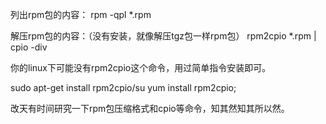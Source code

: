 列出rpm包的内容：
rpm -qpl *.rpm

解压rpm包的内容：（没有安装，就像解压tgz包一样rpm包）
rpm2cpio *.rpm | cpio -div

你的linux下可能没有rpm2cpio这个命令，用过简单指令安装即可。

sudo apt-get install  rpm2cpio/su yum install rpm2cpio;

改天有时间研究一下rpm包压缩格式和cpio等命令，知其然知其所以然。